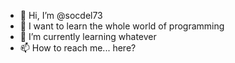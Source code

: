 - 👋 Hi, I’m @socdel73
- 👀 I want to learn the whole world of programming
- 🌱 I’m currently learning whatever
- 📫 How to reach me... here?

<!---
socdel73/socdel73 is a ✨ special ✨ repository because its `README.md` (this file) appears on your GitHub profile.
You can click the Preview link to take a look at your changes.
--->
